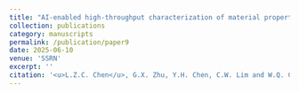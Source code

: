 ```yaml
---
title: "AI-enabled high-throughput characterization of material properties based on indentation response"
collection: publications
category: manuscripts
permalink: /publication/paper9
date: 2025-06-10
venue: 'SSRN'
excerpt: ''
citation: '<u>L.Z.C. Chen</u>, G.X. Zhu, Y.H. Chen, C.W. Lim and W.Q. Chen. &quot;AI-enabled high-throughput characterization of material properties based on indentation responses. &quot; <i>SSRN</i>, 2025.'
---
```

